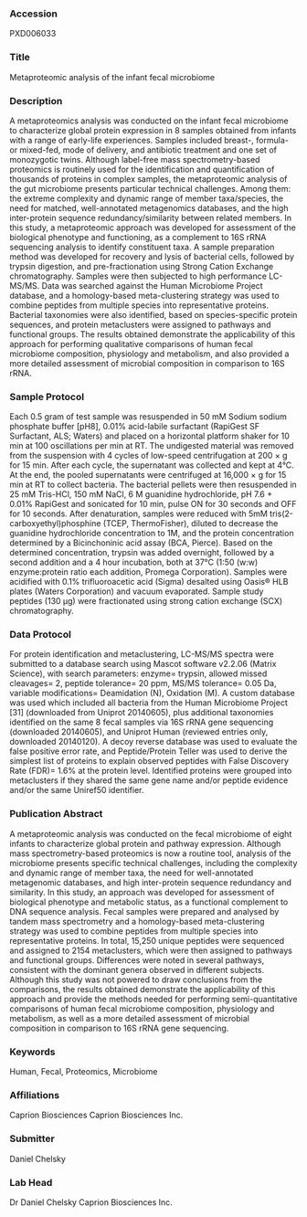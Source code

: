 ### Accession
PXD006033

### Title
Metaproteomic analysis of the infant fecal microbiome

### Description
A metaproteomics analysis was conducted on the infant fecal microbiome to characterize global protein expression in 8 samples obtained from infants with a range of early-life experiences. Samples included breast-, formula- or mixed-fed, mode of delivery, and antibiotic treatment and one set of monozygotic twins. Although label-free mass spectrometry-based proteomics is routinely used for the identification and quantification of thousands of proteins in complex samples, the metaproteomic analysis of the gut microbiome presents particular technical challenges. Among them: the extreme complexity and dynamic range of member taxa/species, the need for matched, well-annotated metagenomics databases, and the high inter-protein sequence redundancy/similarity between related members. In this study, a metaproteomic approach was developed for assessment of the biological phenotype and functioning, as a complement to 16S rRNA sequencing analysis to identify constituent taxa. A sample preparation method was developed for recovery and lysis of bacterial cells, followed by trypsin digestion, and pre-fractionation using Strong Cation Exchange chromatography. Samples were then subjected to high performance LC-MS/MS. Data was searched against the Human Microbiome Project database, and a homology-based meta-clustering strategy was used to combine peptides from multiple species into representative proteins. Bacterial taxonomies were also identified, based on species-specific protein sequences, and protein metaclusters were assigned to pathways and functional groups. The results obtained demonstrate the applicability of this approach for performing qualitative comparisons of human fecal microbiome composition, physiology and metabolism, and also provided a more detailed assessment of microbial composition in comparison to 16S rRNA.

### Sample Protocol
Each 0.5 gram of test sample was resuspended in 50 mM Sodium sodium phosphate buffer [pH8], 0.01% acid-labile surfactant (RapiGest SF Surfactant, ALS; Waters) and placed on a horizontal platform shaker for 10 min at 100 oscillations per min at RT. The undigested material was removed from the suspension with 4 cycles of low-speed centrifugation at 200 × g for 15 min. After each cycle, the supernatant was collected and kept at 4°C. At the end, the pooled supernatants were centrifuged at 16,000 × g for 15 min at RT to collect bacteria. The bacterial pellets were then resuspended in 25 mM Tris-HCl, 150 mM NaCl, 6 M guanidine hydrochloride, pH 7.6 + 0.01% RapiGest and sonicated for 10 min, pulse ON for 30 seconds and OFF for 10 seconds. After denaturation, samples were reduced with 5mM tris(2-carboxyethyl)phosphine (TCEP, ThermoFisher), diluted to decrease the guanidine hydrochloride concentration to 1M, and the protein concentration determined by a Bicinchoninic acid assay (BCA, Pierce).  Based on the determined concentration, trypsin was added overnight, followed by a second addition and a 4 hour incubation, both at 37°C (1:50 (w:w) enzyme:protein ratio each addition, Promega Corporation).  Samples were acidified with 0.1% trifluoroacetic acid (Sigma) desalted using Oasis® HLB plates (Waters Corporation) and vacuum evaporated. Sample study peptides (130 µg) were fractionated using strong cation exchange (SCX) chromatography.

### Data Protocol
For protein identification and metaclustering, LC-MS/MS spectra were submitted to a database search using Mascot software v2.2.06 (Matrix Science), with search parameters: enzyme= trypsin, allowed missed cleavages= 2, peptide tolerance= 20 ppm, MS/MS tolerance= 0.05 Da, variable modifications= Deamidation (N), Oxidation (M). A custom database was used which included all bacteria from the Human Microbiome Project [31] (downloaded from Uniprot 20140605), plus additional taxonomies identified on the same 8 fecal samples via 16S rRNA gene sequencing (downloaded 20140605), and Uniprot Human (reviewed entries only, downloaded 20140120). A decoy reverse database was used to evaluate the false positive error rate, and Peptide/Protein Teller was used to derive the simplest list of proteins to explain observed peptides with False Discovery Rate (FDR)= 1.6% at the protein level. Identified proteins were grouped into metaclusters if they shared the same gene name and/or peptide evidence and/or the same Uniref50 identifier.

### Publication Abstract
A metaproteomic analysis was conducted on the fecal microbiome of eight infants to characterize global protein and pathway expression. Although mass spectrometry-based proteomics is now a routine tool, analysis of the microbiome presents specific technical challenges, including the complexity and dynamic range of member taxa, the need for well-annotated metagenomic databases, and high inter-protein sequence redundancy and similarity. In this study, an approach was developed for assessment of biological phenotype and metabolic status, as a functional complement to DNA sequence analysis. Fecal samples were prepared and analysed by tandem mass spectrometry and a homology-based meta-clustering strategy was used to combine peptides from multiple species into representative proteins. In total, 15,250 unique peptides were sequenced and assigned to 2154 metaclusters, which were then assigned to pathways and functional groups. Differences were noted in several pathways, consistent with the dominant genera observed in different subjects. Although this study was not powered to draw conclusions from the comparisons, the results obtained demonstrate the applicability of this approach and provide the methods needed for performing semi-quantitative comparisons of human fecal microbiome composition, physiology and metabolism, as well as a more detailed assessment of microbial composition in comparison to 16S rRNA gene sequencing.

### Keywords
Human, Fecal, Proteomics, Microbiome

### Affiliations
Caprion Biosciences
Caprion Biosciences Inc.

### Submitter
Daniel Chelsky

### Lab Head
Dr Daniel Chelsky
Caprion Biosciences Inc.


